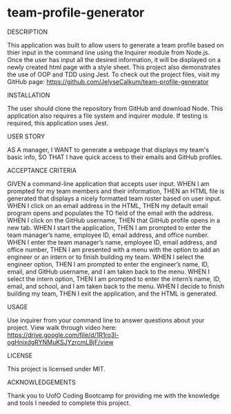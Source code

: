 # team-profile-generator

DESCRIPTION

This application was built to allow users to generate a team profile based on thier input in the command line using the Inquirer module from Node.js.
Once the user has input all the desired information, it will be displayed on a newly created html page with a style sheet. 
This project also demonstrates the use of OOP and TDD using Jest.
To check out the project files, visit my GitHub page: https://github.com/JelyseCalkum/team-profile-generator 
 
INSTALLATION

The user should clone the repository from GitHub and download Node. 
This application also requires a file system and inquirer module. If testing is required, this application uses Jest.

USER STORY

AS A manager, I WANT to generate a webpage that displays my team's basic info, SO THAT I have quick access to their emails and GitHub profiles.

ACCEPTANCE CRITERIA

GIVEN a command-line application that accepts user input. 
WHEN I am prompted for my team members and their information, THEN an HTML file is generated that displays a nicely formatted team roster based on user input.
WHEN I click on an email address in the HTML, THEN my default email program opens and populates the TO field of the email with the address.
WHEN I click on the GitHub username, THEN that GitHub profile opens in a new tab.
WHEN I start the application, THEN I am prompted to enter the team manager’s name, employee ID, email address, and office number.
WHEN I enter the team manager’s name, employee ID, email address, and office number, THEN I am presented with a menu with the option to add an engineer or an intern or to finish building my team.
WHEN I select the engineer option, THEN I am prompted to enter the engineer’s name, ID, email, and GitHub username, and I am taken back to the menu.
WHEN I select the intern option, THEN I am prompted to enter the intern’s name, ID, email, and school, and I am taken back to the menu.
WHEN I decide to finish building my team, THEN I exit the application, and the HTML is generated.

USAGE

Use inquirer from your command line to answer questions about your project. View walk through video here: https://drive.google.com/file/d/1R1ro3l-ogHnixdgRYNMuKSJYzrcmLBjF/view

LICENSE

This project is licensed under MIT.

ACKNOWLEDGEMENTS

Thank you to UofO Coding Bootcamp for providing me with the knowledge and tools I needed to complete this project.
